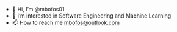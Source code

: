 - 👋 Hi, I’m @mbofos01
- 👀 I’m interested in Software Engineering and Machine Learning
- 📫 How to reach me mbofos@outlook.com

<!---
mbofos01/mbofos01 is a ✨ special ✨ repository because its `README.md` (this file) appears on your GitHub profile.
You can click the Preview link to take a look at your changes.
--->
